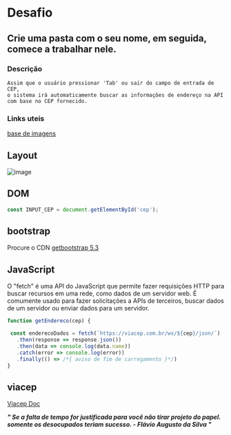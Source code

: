 # Desafio 

## Crie uma pasta com o seu nome, em seguida, comece a trabalhar nele.


### Descrição 
````
Assim que o usuário pressionar 'Tab' ou sair do campo de entrada de CEP,
o sistema irá automaticamente buscar as informações de endereço na API com base no CEP fornecido.
````

### Links uteis
[base de imagens](https://undraw.co/)

## Layout
![image](https://github.com/DC-FS04-SUL/viacep_bootstrap_js/assets/19413241/9ed6683e-29db-4e7c-ab5d-e8f6c829dbbd)



## DOM

```js
const INPUT_CEP = document.getElementById('cep');

```

## bootstrap
  Procure o CDN
[getbootstrap 5.3](https://getbootstrap.com/)

## JavaScript

  O "fetch" é uma API do JavaScript que permite fazer requisições HTTP para buscar recursos em uma rede, como dados de um servidor web. É comumente usado para fazer solicitações a APIs de terceiros, buscar dados de um servidor ou enviar dados para um servidor. 
```js
function getEndereco(cep) {

 const enderecoDados = fetch(`https://viacep.com.br/ws/${cep}/json/`)
   .then(response => response.json())
   .then(data => console.log(data.name))
   .catch(error => console.log(error))
   .finally(() => /*{ aviso de fim de carregamento }*/)
}
```

## viacep
[Viacep Doc](https://viacep.com.br/)




***" Se a falta de tempo for justificada para você não tirar projeto do papel. somente os desocupados teriam sucesso. - Flávio Augusto da Silva "***
